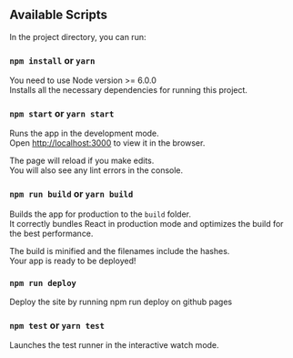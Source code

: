 ## Available Scripts

In the project directory, you can run:

### `npm install` or `yarn`

You need to use Node version >= 6.0.0<br>
Installs all the necessary dependencies for running this project.

### `npm start` or `yarn start`

Runs the app in the development mode.<br>
Open [http://localhost:3000](http://localhost:3000) to view it in the browser.

The page will reload if you make edits.<br>
You will also see any lint errors in the console.

### `npm run build` or `yarn build`

Builds the app for production to the `build` folder.<br>
It correctly bundles React in production mode and optimizes the build for the best performance.

The build is minified and the filenames include the hashes.<br>
Your app is ready to be deployed!

### `npm run deploy`

Deploy the site by running npm run deploy on github pages

### `npm test` or `yarn test`

Launches the test runner in the interactive watch mode.
